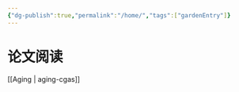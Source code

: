 ```yaml
---
{"dg-publish":true,"permalink":"/home/","tags":["gardenEntry"]}
---
```


# 论文阅读

[[Aging \| aging-cgas]]